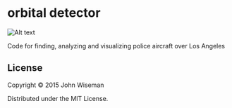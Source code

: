 # orbital detector

![Alt text](/media/screenshots/turboshrimp-hud.jpg?raw=true "Turboshrimp HUD")

Code for finding, analyzing and visualizing police aircraft over Los Angeles

## License

Copyright © 2015 John Wiseman

Distributed under the MIT License.
